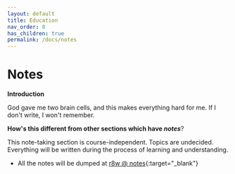 ```yaml
---
layout: default
title: Education
nav_order: 8
has_children: true
permalink: /docs/notes
---
```


# Notes

__Introduction__

God gave me two brain cells, and this makes everything hard for me. If I don't write, I won't remember.

__How's this different from other sections which have *notes*__?

This note-taking section is course-independent. Topics are undecided. Everything will be written during the process of learning and understanding.

- All the notes will be dumped at [r8w @ notes](https://r8w.github.io/notes){:target="_blank"}
